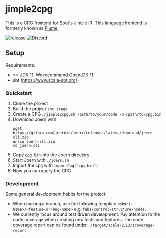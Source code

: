 # jimple2cpg

This is a [CPG](https://docs.joern.io/code-property-graph/) frontend for Soot's
Jimple IR. This language frontend is formerly known as
[Plume](https://plume-oss.github.io/plume-docs/).

[![release](https://github.com/joernio/jimple2cpg/actions/workflows/release.yml/badge.svg)](https://github.com/joernio/jimple2cpg/actions/workflows/release.yml)
[![Discord](https://img.shields.io/badge/-Discord-lime?style=for-the-badge&logo=discord&logoColor=white&color=black)](https://discord.com/invite/vv4MH284Hc)

## Setup

Requirements:
- \>= JDK 11. We recommend OpenJDK 11.
- sbt (https://www.scala-sbt.org/)

### Quickstart

1. Clone the project
2. Build the project `sbt stage`
3. Create a CPG `./jimple2cpg.sh /path/to/your/code -o /path/to/cpg.bin`
4. Download Joern with
   ```
   wget https://github.com/joernio/joern/releases/latest/download/joern-cli.zip
   unzip joern-cli.zip
   cd joern-cli
   ```
5. Copy `cpg.bin` into the Joern directory
6. Start Joern with `./joern.sh`
7. Import the cpg with `importCpg("cpg.bin")`
8. Now you can query the CPG 

### Development

Some general development habits for the project:

- When making a branch, use the following template `<short-name>/<feature-or-bug-name>` 
  e.g. `fabs/control-structure-nodes`.
- We currently focus around test driven development. Pay attention to the code coverage when creating new tests and 
  features. The code coverage report can be found under `./target/scala-2.13/scoverage-report`.